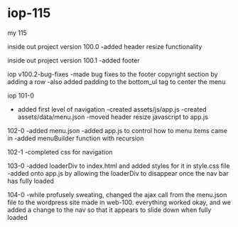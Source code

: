 # iop-115
my 115


inside out project version 100.0
 -added header resize functionality
 
 inside out project version 100.1
  -added footer
  
  iop v100.2-bug-fixes
  	-made bug fixes to the footer copyright section by adding a row -also added padding to the bottom_ul tag to center the menu
	
iop 101-0
- added first level of navigation
-created assets/js/app.js
-created assets/data/menu.json
-moved header resize javascript to app.js

102-0
-added menu.json -added app.js to control how to menu items came in -added menuBuilder function with recursion

102-1
-completed css for navigation

103-0
-added loaderDiv to index.html and added styles for it in style.css file -added onto app.js by allowing the loaderDiv to disappear once the nav bar has fully loaded

104-0
-while profusely sweating, changed the ajax call from the menu.json file to the wordpress site made in web-100. everything worked okay, and we added a change to the nav so that it appears to slide down when fully loaded